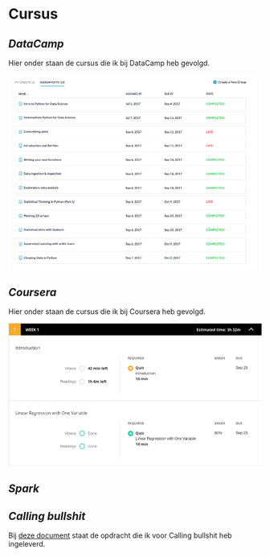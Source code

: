 #   **Cursus**

##  *DataCamp*

Hier onder staan de cursus die ik bij DataCamp heb gevolgd.

![DataCamp](DataCamp.png)

## *Coursera*

Hier onder staan de cursus die ik bij Coursera heb gevolgd.

![Coursera](Coursera-Week1.png)

## *Spark*



## *Calling bullshit*

Bij [deze document](CallingBullshitMaricruV-15119815.docx) staat de opdracht die ik voor Calling bullshit heb ingeleverd.



